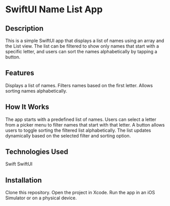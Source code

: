 # SwiftUI Name List App

## Description
This is a simple SwiftUI app that displays a list of names using an array and the List view. The list can be filtered to show only names that start with a specific letter, and users can sort the names alphabetically by tapping a button.

## Features
Displays a list of names.
Filters names based on the first letter.
Allows sorting names alphabetically.

## How It Works
The app starts with a predefined list of names.
Users can select a letter from a picker menu to filter names that start with that letter.
A button allows users to toggle sorting the filtered list alphabetically.
The list updates dynamically based on the selected filter and sorting option.

## Technologies Used
Swift
SwiftUI

## Installation
Clone this repository.
Open the project in Xcode.
Run the app in an iOS Simulator or on a physical device.
